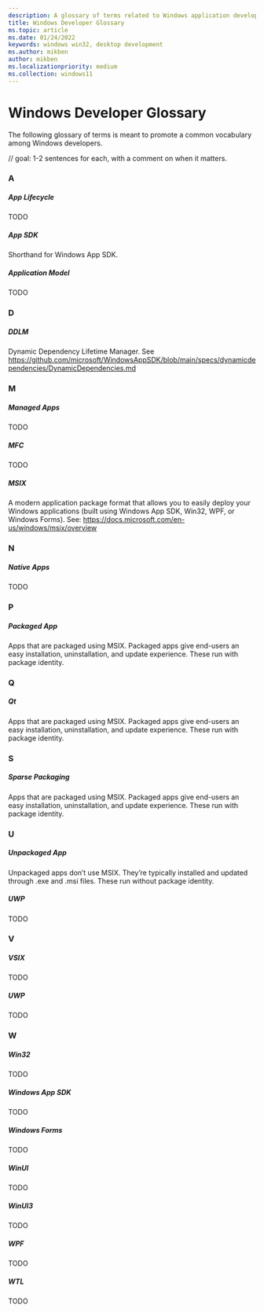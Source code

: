 ```yaml
---
description: A glossary of terms related to Windows application development.
title: Windows Developer Glossary
ms.topic: article
ms.date: 01/24/2022
keywords: windows win32, desktop development
ms.author: mikben
author: mikben
ms.localizationpriority: medium
ms.collection: windows11
---
```


# Windows Developer Glossary

The following glossary of terms is meant to promote a common vocabulary among Windows developers.

// goal: 1-2 sentences for each, with a comment on when it matters.

### A

##### App Lifecycle
TODO

##### App SDK
Shorthand for Windows App SDK.

##### Application Model
TODO







### D

##### DDLM
Dynamic Dependency Lifetime Manager. See https://github.com/microsoft/WindowsAppSDK/blob/main/specs/dynamicdependencies/DynamicDependencies.md 


### M

##### Managed Apps
TODO

##### MFC
TODO

##### MSIX
A modern application package format that allows you to easily deploy your Windows applications (built using Windows App SDK, Win32, WPF, or Windows Forms). See: https://docs.microsoft.com/en-us/windows/msix/overview 


### N

##### Native Apps
TODO



### P

##### Packaged App
Apps that are packaged using MSIX. Packaged apps give end-users an easy installation, uninstallation, and update experience. These run with package identity.

### Q

##### Qt
Apps that are packaged using MSIX. Packaged apps give end-users an easy installation, uninstallation, and update experience. These run with package identity.


### S

##### Sparse Packaging
Apps that are packaged using MSIX. Packaged apps give end-users an easy installation, uninstallation, and update experience. These run with package identity.


### U

##### Unpackaged App
Unpackaged apps don’t use MSIX. They’re typically installed and updated through .exe and .msi files. These run without package identity.


##### UWP
TODO


### V

##### VSIX
TODO


##### UWP
TODO

### W

##### Win32
TODO

##### Windows App SDK
TODO

##### Windows Forms
TODO

##### WinUI
TODO

##### WinUI3
TODO

##### WPF
TODO

##### WTL
TODO